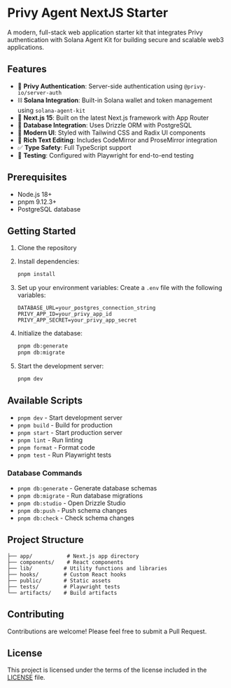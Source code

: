 # Privy Agent NextJS Starter

A modern, full-stack web application starter kit that integrates Privy authentication with Solana Agent Kit for building secure and scalable web3 applications.

## Features

- 🔐 **Privy Authentication**: Server-side authentication using `@privy-io/server-auth`
- ⛓️ **Solana Integration**: Built-in Solana wallet and token management using `solana-agent-kit`
- 🚀 **Next.js 15**: Built on the latest Next.js framework with App Router
- 💾 **Database Integration**: Uses Drizzle ORM with PostgreSQL
- 🎨 **Modern UI**: Styled with Tailwind CSS and Radix UI components
- 📝 **Rich Text Editing**: Includes CodeMirror and ProseMirror integration
- ✅ **Type Safety**: Full TypeScript support
- 🧪 **Testing**: Configured with Playwright for end-to-end testing

## Prerequisites

- Node.js 18+ 
- pnpm 9.12.3+
- PostgreSQL database

## Getting Started

1. Clone the repository
2. Install dependencies:
   ```bash
   pnpm install
   ```

3. Set up your environment variables:
   Create a `.env` file with the following variables:
   ```
   DATABASE_URL=your_postgres_connection_string
   PRIVY_APP_ID=your_privy_app_id
   PRIVY_APP_SECRET=your_privy_app_secret
   ```

4. Initialize the database:
   ```bash
   pnpm db:generate
   pnpm db:migrate
   ```

5. Start the development server:
   ```bash
   pnpm dev
   ```

## Available Scripts

- `pnpm dev` - Start development server
- `pnpm build` - Build for production
- `pnpm start` - Start production server
- `pnpm lint` - Run linting
- `pnpm format` - Format code
- `pnpm test` - Run Playwright tests

### Database Commands
- `pnpm db:generate` - Generate database schemas
- `pnpm db:migrate` - Run database migrations
- `pnpm db:studio` - Open Drizzle Studio
- `pnpm db:push` - Push schema changes
- `pnpm db:check` - Check schema changes

## Project Structure

```
├── app/           # Next.js app directory
├── components/    # React components
├── lib/          # Utility functions and libraries
├── hooks/        # Custom React hooks
├── public/       # Static assets
├── tests/        # Playwright tests
└── artifacts/    # Build artifacts
```

## Contributing

Contributions are welcome! Please feel free to submit a Pull Request.

## License

This project is licensed under the terms of the license included in the [LICENSE](LICENSE) file.
